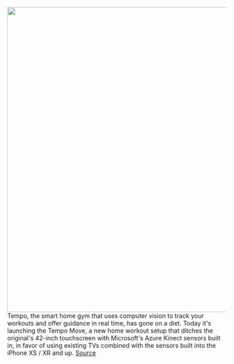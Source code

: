 <img src='https://cdn.vox-cdn.com/thumbor/Mnro2LofsSOJ5btEdJasJGi6Gs0=/0x0:5487x3659/1200x800/filters:focal(2306x1392:3182x2268)/cdn.vox-cdn.com/uploads/chorus_image/image/70078635/Tempo_Move_Lifestyle_04.0.jpg' width='700px' /><br/>
Tempo, the smart home gym that uses computer vision to track your workouts and offer guidance in real time, has gone on a diet. Today it's launching the Tempo Move, a new home workout setup that ditches the original's 42-inch touchscreen with Microsoft's Azure Kinect sensors built in, in favor of using existing TVs combined with the sensors built into the iPhone XS / XR and up.
<a href='https://www.theverge.com/2021/11/2/22758939/tempo-move-iphone-smart-home-gym-workout-tracker-live-classes'> Source <a/>